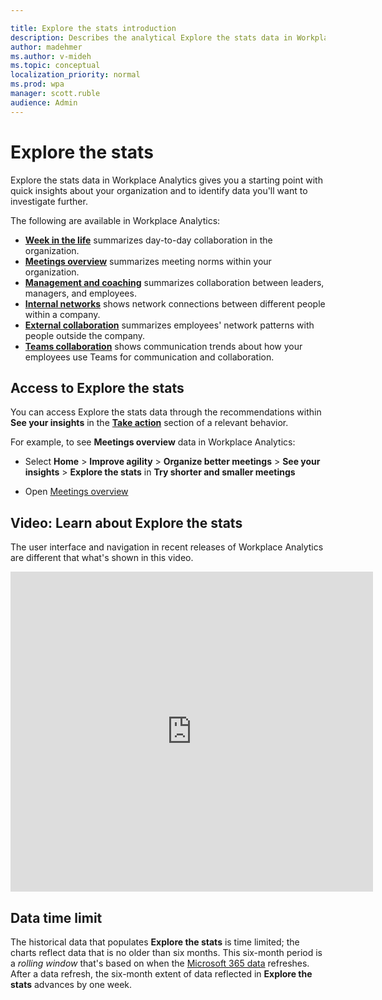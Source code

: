 ```yaml
---

title: Explore the stats introduction
description: Describes the analytical Explore the stats data in Workplace Analytics
author: madehmer
ms.author: v-mideh
ms.topic: conceptual
localization_priority: normal 
ms.prod: wpa
manager: scott.ruble
audience: Admin
---
```


# Explore the stats

Explore the stats data in Workplace Analytics gives you a starting point with quick insights about your organization and to identify data you'll want to investigate further.

The following are available in Workplace Analytics:

* [**Week in the life**](../use/explore-metrics-week-in-the-life.md) summarizes day-to-day collaboration in the organization.
* [**Meetings overview**](../use/explore-metrics-meetings-overview.md) summarizes meeting norms within your organization.
* [**Management and coaching**](../use/explore-metrics-management-and-coaching.md) summarizes collaboration between leaders, managers, and employees.
* [**Internal networks**](../use/explore-metrics-internal-networks.md) shows network connections between different people within a company.
* [**External collaboration**](../use/explore-metrics-external-collaboration.md) summarizes employees' network patterns with people outside the company.
* [**Teams collaboration**](../use/explore-metrics-teams.md) shows communication trends about how your employees use Teams for communication and collaboration.

## Access to Explore the stats

You can access Explore the stats data through the recommendations within **See your insights** in the [**Take action**](insights.md#take-action) section of a relevant behavior.

For example, to see **Meetings overview** data in Workplace Analytics:

* Select **Home** > **Improve agility** > **Organize better meetings** > **See your insights** > **Explore the stats** in **Try shorter and smaller meetings**

* Open [Meetings overview](https://workplaceanalytics.office.com/en-us/Home/Agility/MeetingsOverview)

## Video: Learn about Explore the stats

<!-- FOR THIS VIDEO LINK, VERIFY THE EMBED/SCREEN SETTINGS. 
WE USE THE FOLLOWING ONES IN OTHER PLACES: 
<iframe allowfullscreen="" mozallowfullscreen="" webkitallowfullscreen=""></iframe>-->
The user interface and navigation in recent releases of Workplace Analytics are different that what's shown in this video.

<iframe width="580" height="512" src="https://player.vimeo.com/video/434890563" frameborder="0" allow="autoplay; fullscreen" allowfullscreen></iframe>

## Data time limit

The historical data that populates **Explore the stats** is time limited; the charts reflect data that is no older than six months. This six-month period is a _rolling window_ that's based on when the [Microsoft 365 data](../use/office-365-data.md) refreshes. After a data refresh, the six-month extent of data reflected in **Explore the stats** advances by one week.
